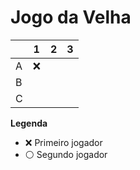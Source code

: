 # Jogo da Velha

|   | 1 | 2 | 3 |
|---|---|---|---|
| A |❌   |   |   |
| B |   |   |   |
| C |   |   |   |

**Legenda**

- ❌ Primeiro jogador 
- ⚪ Segundo jogador